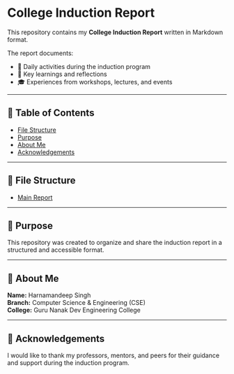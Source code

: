 # College Induction Report

This repository contains my **College Induction Report** written in Markdown format.  

The report documents:  
- 📝 Daily activities during the induction program  
- 🎯 Key learnings and reflections  
- 🎓 Experiences from workshops, lectures, and events  

---

## 📑 Table of Contents
- [File Structure](#-file-structure)  
- [Purpose](#-purpose)  
- [About Me](#-about-me)  
- [Acknowledgements](#-acknowledgements)  

---

## 📂 File Structure
- [Main Report](./main-report.md)  

---

## 🎯 Purpose
This repository was created to organize and share the induction report in a structured and accessible format.  

---

## 👤 About Me
**Name:** Harnamandeep Singh  
**Branch:** Computer Science & Engineering (CSE)  
**College:** Guru Nanak Dev Engineering College  

---

## 🙌 Acknowledgements
I would like to thank my professors, mentors, and peers for their guidance and support during the induction program.  

